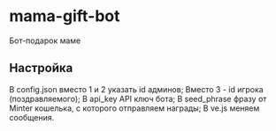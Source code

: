 # mama-gift-bot
 Бот-подарок маме

## Настройка
В config.json вместо 1 и 2 указать id админов;
Вместо 3 - id игрока (поздравляемого);
В api_key API ключ бота;
В seed_phrase фразу от Minter кошелька, с которого отправляем награды;
В ve.js меняем сообщения.